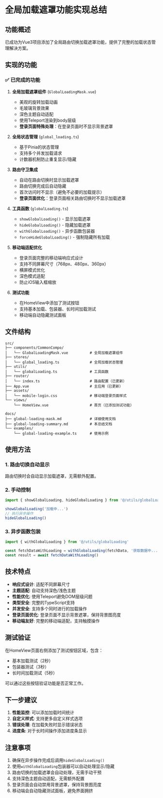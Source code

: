 # 全局加载遮罩功能实现总结

## 功能概述

已成功为Vue3项目添加了全局路由切换加载遮罩功能，提供了完整的加载状态管理解决方案。

## 实现的功能

### ✅ 已完成的功能

1. **全局加载遮罩组件** (`GlobalLoadingMask.vue`)
   - 美观的旋转加载动画
   - 毛玻璃背景效果
   - 深色主题自动适配
   - 使用Teleport渲染到body层级
   - **登录页面特殊处理**：在登录页面时不显示背景遮罩

2. **全局状态管理** (`global_loading.ts`)
   - 基于Pinia的状态管理
   - 支持多个并发加载请求
   - 计数器机制防止重复显示/隐藏

3. **路由守卫集成**
   - 自动在路由切换时显示加载遮罩
   - 路由切换完成后自动隐藏
   - 首次访问时不显示（避免不必要的加载提示）
   - **登录页面优化**：登录页面相关路由切换时不显示加载遮罩

4. **工具函数** (`globalLoading.ts`)
   - `showGlobalLoading()` - 显示加载遮罩
   - `hideGlobalLoading()` - 隐藏加载遮罩
   - `withGlobalLoading()` - 异步函数包装器
   - `forceHideGlobalLoading()` - 强制隐藏所有加载

5. **移动端适配优化**
   - 登录页面完整的移动端响应式设计
   - 支持不同屏幕尺寸（768px、480px、360px）
   - 横屏模式优化
   - 深色模式适配
   - 防止iOS输入框缩放

6. **测试功能**
   - 在HomeView中添加了测试按钮
   - 支持基本加载、包装器、长时间加载测试
   - 移动端自动隐藏测试面板

## 文件结构

```
src/
├── components/CommonCompo/
│   └── GlobalLoadingMask.vue          # 全局加载遮罩组件
├── stores/
│   └── global_loading.ts              # 全局加载状态管理
├── utils/
│   └── globalLoading.ts               # 工具函数
├── router/
│   └── index.ts                       # 路由配置（已更新）
├── App.vue                            # 主应用（已更新）
├── assets/
│   └── mobile-login.css               # 移动端登录页面样式
└── views/
    └── HomeView.vue                   # 首页（已添加测试功能）

docs/
├── global-loading-mask.md             # 详细使用文档
├── global-loading-summary.md          # 本总结文档
└── examples/
    └── global-loading-example.ts      # 使用示例
```

## 使用方法

### 1. 路由切换自动显示
路由切换时会自动显示加载遮罩，无需额外配置。

### 2. 手动控制
```typescript
import { showGlobalLoading, hideGlobalLoading } from '@/utils/globalLoading'

showGlobalLoading('加载中...')
// 执行异步操作
hideGlobalLoading()
```

### 3. 异步函数包装
```typescript
import { withGlobalLoading } from '@/utils/globalLoading'

const fetchDataWithLoading = withGlobalLoading(fetchData, '获取数据中...')
const result = await fetchDataWithLoading()
```

## 技术特点

- **响应式设计**: 适配不同屏幕尺寸
- **主题适配**: 自动支持深色/浅色主题
- **性能优化**: 使用Teleport避免DOM层级问题
- **类型安全**: 完整的TypeScript支持
- **并发安全**: 支持多个同时进行的加载操作
- **登录页面优化**: 登录页面不显示背景遮罩，保持背景图亮度
- **移动端友好**: 完整的移动端适配，支持触摸操作

## 测试验证

在HomeView页面右侧添加了测试按钮区域，包含：
- 基本加载测试（2秒）
- 包装器测试（3秒）
- 长时间加载测试（5秒）

可以通过这些按钮验证功能是否正常工作。

## 下一步建议

1. **性能监控**: 可以添加加载时间统计
2. **自定义样式**: 支持更多自定义样式选项
3. **错误处理**: 在加载失败时显示错误状态
4. **进度条**: 对于长时间操作添加进度条显示

## 注意事项

1. 确保在异步操作完成后调用`hideGlobalLoading()`
2. 使用`withGlobalLoading`包装器可以自动处理显示/隐藏
3. 路由切换的加载遮罩会自动处理，无需手动干预
4. 支持深色主题自动适配，无需额外配置
5. 登录页面会自动禁用背景遮罩，保持背景图亮度
6. 移动端会自动隐藏测试面板，避免界面拥挤
